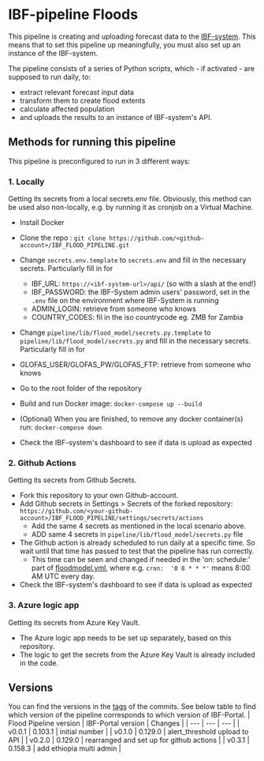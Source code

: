 # IBF-pipeline Floods

This pipeline is creating and uploading forecast data to the [IBF-system](https://github.com/rodekruis/IBF-system). This means that to set this pipeline up meaningfully, you must also set up an instance of the IBF-system.

The pipeline consists of a series of Python scripts, which - if activated - are supposed to run daily, to:
- extract relevant forecast input data
- transform them to create flood extents
- calculate affected population
- and uploads the results to an instance of IBF-system's API.

## Methods for running this pipeline

This pipeline is preconfigured to run in 3 different ways:

### 1. Locally
Getting its secrets from a local secrets.env file. 
Obviously, this method can be used also non-locally, e.g. by running it as cronjob on a Virtual Machine.

- Install Docker

- Clone the repo : `git clone https://github.com/<github-account>/IBF_FLOOD_PIPELINE.git`
- Change `secrets.env.template` to `secrets.env` and fill in the necessary secrets. Particularly fill in for 
  - IBF_URL: `https://<ibf-system-url>/api/` (so with a slash at the end!)
  - IBF_PASSWORD: the IBF-System admin users' password, set in the `.env` file on the environment where IBF-System is running
  - ADMIN_LOGIN: retrieve from someone who knows
  - COUNTRY_CODES: fil in the iso countrycode eg. ZMB for Zambia 
- Change `pipeline/lib/flood_model/secrets.py.template` to `pipeline/lib/flood_model/secrets.py` and fill in the necessary secrets. Particularly fill in for 
 - GLOFAS_USER/GLOFAS_PW/GLOFAS_FTP: retrieve from someone who knows

- Go to the root folder of the repository
- Build and run Docker image: `docker-compose up --build`
- (Optional) When you are finished, to remove any docker container(s) run: `docker-compose down`
- Check the IBF-system's dashboard to see if data is upload as expected

### 2. Github Actions
Getting its secrets from Github Secrets.

- Fork this repository to your own Github-account.
- Add Github secrets in Settings > Secrets of the forked repository: `https://github.com/<your-github-account>/IBF_FLOOD_PIPELINE/settings/secrets/actions`
  - Add the same 4 secrets as mentioned in the local scenario above.
  - ADD same 4 secrets in `pipeline/lib/flood_model/secrets.py` file 
- The Github action is already scheduled to run daily at a specific time. So wait until that time has passed to test that the pipeline has run correctly.
  - This time can be seen and changed if needed in the 'on: schedule:' part of [floodmodel.yml](.github/workflows/floodmodel.yml), where e.g. `cron:  '0 8 * * *'` means 8:00 AM UTC every day.
- Check the IBF-system's dashboard to see if data is upload as expected


### 3. Azure logic app
Getting its secrets from Azure Key Vault.

- The Azure logic app needs to be set up separately, based on this repository.
- The logic to get the secrets from the Azure Key Vault is already included in the code. 


## Versions
You can find the versions in the [tags](https://github.com/rodekruis/IBF_FLOOD_PIPELINE/tags) of the commits. See below table to find which version of the pipeline corresponds to which version of IBF-Portal.
| Flood Pipeline version  | IBF-Portal version | Changes |
| --- | --- | --- |
| v0.0.1 | 0.103.1 | initial number |
| v0.1.0 | 0.129.0 | alert_threshold upload to API | 
| v0.2.0 | 0.129.0 | rearranged and set up for github actions |
| v0.3.1 | 0.158.3 | add ethiopia multi admin |

